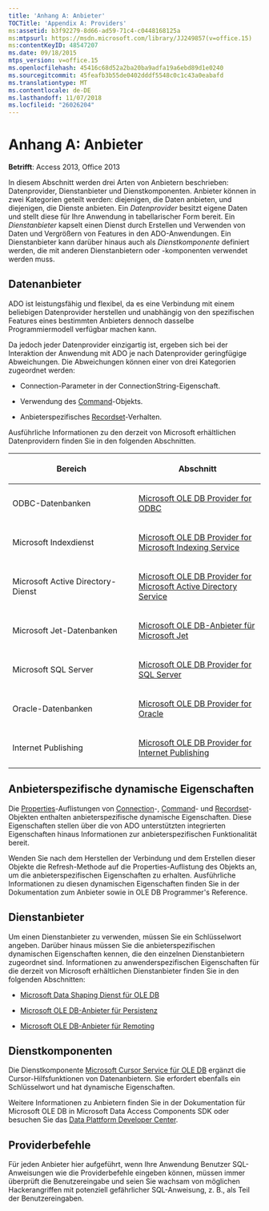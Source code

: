 ```yaml
---
title: 'Anhang A: Anbieter'
TOCTitle: 'Appendix A: Providers'
ms:assetid: b3f92279-8d66-ad59-71c4-c0448168125a
ms:mtpsurl: https://msdn.microsoft.com/library/JJ249857(v=office.15)
ms:contentKeyID: 48547207
ms.date: 09/18/2015
mtps_version: v=office.15
ms.openlocfilehash: 45416c68d52a2ba20ba9adfa19a6ebd89d1e0240
ms.sourcegitcommit: 45feafb3b55de0402dddf5548c0c1c43a0eabafd
ms.translationtype: MT
ms.contentlocale: de-DE
ms.lasthandoff: 11/07/2018
ms.locfileid: "26026204"
---
```

# <a name="appendix-a-providers"></a>Anhang A: Anbieter


**Betrifft**: Access 2013, Office 2013


In diesem Abschnitt werden drei Arten von Anbietern beschrieben: Datenprovider, Dienstanbieter und Dienstkomponenten. Anbieter können in zwei Kategorien geteilt werden: diejenigen, die Daten anbieten, und diejenigen, die Dienste anbieten. Ein *Datenprovider* besitzt eigene Daten und stellt diese für Ihre Anwendung in tabellarischer Form bereit. Ein *Dienstanbieter* kapselt einen Dienst durch Erstellen und Verwenden von Daten und Vergrößern von Features in den ADO-Anwendungen. Ein Dienstanbieter kann darüber hinaus auch als *Dienstkomponente* definiert werden, die mit anderen Dienstanbietern oder -komponenten verwendet werden muss.

## <a name="data-providers"></a>Datenanbieter

ADO ist leistungsfähig und flexibel, da es eine Verbindung mit einem beliebigen Datenprovider herstellen und unabhängig von den spezifischen Features eines bestimmten Anbieters dennoch dasselbe Programmiermodell verfügbar machen kann.

Da jedoch jeder Datenprovider einzigartig ist, ergeben sich bei der Interaktion der Anwendung mit ADO je nach Datenprovider geringfügige Abweichungen. Die Abweichungen können einer von drei Kategorien zugeordnet werden:

- Connection-Parameter in der ConnectionString-Eigenschaft.

- Verwendung des [Command](command-object-ado.md)-Objekts.

- Anbieterspezifisches [Recordset](recordset-object-ado.md)-Verhalten.

Ausführliche Informationen zu den derzeit von Microsoft erhältlichen Datenprovidern finden Sie in den folgenden Abschnitten.

<table>
<colgroup>
<col style="width: 50%" />
<col style="width: 50%" />
</colgroup>
<thead>
<tr class="header">
<th><p>Bereich</p></th>
<th><p>Abschnitt</p></th>
</tr>
</thead>
<tbody>
<tr class="odd">
<td><p>ODBC-Datenbanken</p></td>
<td><p><a href="microsoft-ole-db-provider-for-odbc.md">Microsoft OLE DB Provider for ODBC</a></p></td>
</tr>
<tr class="even">
<td><p>Microsoft Indexdienst</p></td>
<td><p><a href="microsoft-ole-db-provider-for-microsoft-indexing-service.md">Microsoft OLE DB Provider for Microsoft Indexing Service</a></p></td>
</tr>
<tr class="odd">
<td><p>Microsoft Active Directory-Dienst</p></td>
<td><p><a href="microsoft-ole-db-provider-for-microsoft-active-directory-service.md">Microsoft OLE DB Provider for Microsoft Active Directory Service</a></p></td>
</tr>
<tr class="even">
<td><p>Microsoft Jet-Datenbanken</p></td>
<td><p><a href="microsoft-ole-db-provider-for-microsoft-jet.md">Microsoft OLE DB-Anbieter für Microsoft Jet</a></p></td>
</tr>
<tr class="odd">
<td><p>Microsoft SQL Server</p></td>
<td><p><a href="microsoft-ole-db-provider-for-sql-server.md">Microsoft OLE DB Provider for SQL Server</a></p></td>
</tr>
<tr class="even">
<td><p>Oracle-Datenbanken</p></td>
<td><p><a href="microsoft-ole-db-provider-for-oracle.md">Microsoft OLE DB Provider for Oracle</a></p></td>
</tr>
<tr class="odd">
<td><p>Internet Publishing</p></td>
<td><p><a href="microsoft-ole-db-provider-for-internet-publishing.md">Microsoft OLE DB Provider for Internet Publishing</a></p></td>
</tr>
</tbody>
</table>


## <a name="provider-specific-dynamic-properties"></a>Anbieterspezifische dynamische Eigenschaften

Die [Properties](properties-collection-ado.md)-Auflistungen von [Connection](connection-object-ado.md)-, [Command](command-object-ado.md)- und [Recordset](recordset-object-ado.md)-Objekten enthalten anbieterspezifische dynamische Eigenschaften. Diese Eigenschaften stellen über die von ADO unterstützten integrierten Eigenschaften hinaus Informationen zur anbieterspezifischen Funktionalität bereit.

Wenden Sie nach dem Herstellen der Verbindung und dem Erstellen dieser Objekte die Refresh-Methode auf die Properties-Auflistung des Objekts an, um die anbieterspezifischen Eigenschaften zu erhalten. Ausführliche Informationen zu diesen dynamischen Eigenschaften finden Sie in der Dokumentation zum Anbieter sowie in OLE DB Programmer's Reference.

## <a name="service-providers"></a>Dienstanbieter

Um einen Dienstanbieter zu verwenden, müssen Sie ein Schlüsselwort angeben. Darüber hinaus müssen Sie die anbieterspezifischen dynamischen Eigenschaften kennen, die den einzelnen Dienstanbietern zugeordnet sind. Informationen zu anwenderspezifischen Eigenschaften für die derzeit von Microsoft erhältlichen Dienstanbieter finden Sie in den folgenden Abschnitten:

- [Microsoft Data Shaping Dienst für OLE DB](microsoft-data-shaping-service-for-ole-db-ado-service-provider.md)

- [Microsoft OLE DB-Anbieter für Persistenz](microsoft-ole-db-persistence-provider-ado-service-provider.md)

- [Microsoft OLE DB-Anbieter für Remoting](microsoft-ole-db-remoting-provider-ado-service-provider.md)

## <a name="service-components"></a>Dienstkomponenten

Die Dienstkomponente [Microsoft Cursor Service für OLE DB](microsoft-cursor-service-for-ole-db-ado-service-component.md) ergänzt die Cursor-Hilfsfunktionen von Datenanbietern. Sie erfordert ebenfalls ein Schlüsselwort und hat dynamische Eigenschaften.

Weitere Informationen zu Anbietern finden Sie in der Dokumentation für Microsoft OLE DB in Microsoft Data Access Components SDK oder besuchen Sie das [Data Plattform Developer Center](https://docs.microsoft.com/sql/connect/sql-data-developer?view=sql-server-2017).

## <a name="provider-commands"></a>Providerbefehle

Für jeden Anbieter hier aufgeführt, wenn Ihre Anwendung Benutzer SQL-Anweisungen wie die Providerbefehle eingeben können, müssen immer überprüft die Benutzereingabe und seien Sie wachsam von möglichen Hackerangriffen mit potenziell gefährlicher SQL-Anweisung, z. B., als Teil der Benutzereingaben.

